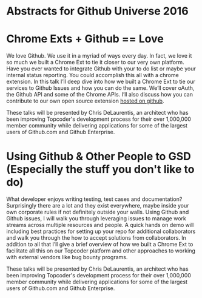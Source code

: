 # Abstracts for Github Universe 2016

# Chrome Exts + Github == Love
We love Github. We use it in a myriad of ways every day. In fact, we love it so much we built a Chrome Ext to tie it closer to our very own platform. Have you ever wanted to integrate Github with your to do list or maybe your internal status reporting.  You could accomplish this all with a chrome extension. In this talk I’ll deep dive into how we built a Chrome Ext to tie our services to Github Issues and how you can do the same. We’ll cover oAuth, the Github API and some of the Chrome APIs. I’ll also discuss how you can contribute to our own open source extension [hosted on github](https://github.com/cloudspokes/GLIB-ChromeExt).

These talks will be presented by Chris DeLaurentis, an architect who has been improving Topcoder's development process for their over 1,000,000 member community while delivering applications for some of the largest users of Github.com and Github Enterprise.

# Using Github & Other People to GSD (Especially the stuff you don't like to do)
What developer enjoys writing testing, test cases and documentation? Surprisingly there are a lot and they exist everywhere, maybe inside your own corporate rules if not definitely outside your walls.  Using Github and Github issues, I will walk you through leveraging issues to manage work streams across multiple resources and people.  A quick hands on demo will including best practices for setting up your repo for additional collaborators and walk you through the how to accept solutions from collaborators. In addition to all that I’ll give a brief overview of how we built a Chrome Ext to facilitate all this on our Topcoder platform and other approaches to working with external vendors like bug bounty programs.

These talks will be presented by Chris DeLaurentis, an architect who has been improving Topcoder's development process for their over 1,000,000 member community while delivering applications for some of the largest users of Github.com and Github Enterprise.

